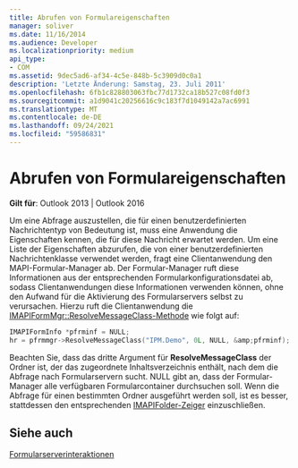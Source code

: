 ```yaml
---
title: Abrufen von Formulareigenschaften
manager: soliver
ms.date: 11/16/2014
ms.audience: Developer
ms.localizationpriority: medium
api_type:
- COM
ms.assetid: 9dec5ad6-af34-4c5e-848b-5c3909d0c0a1
description: 'Letzte Änderung: Samstag, 23. Juli 2011'
ms.openlocfilehash: 6fb1c828803063fbc77d1732ca18b527c08fd0f3
ms.sourcegitcommit: a1d9041c20256616c9c183f7d1049142a7ac6991
ms.translationtype: MT
ms.contentlocale: de-DE
ms.lasthandoff: 09/24/2021
ms.locfileid: "59586831"
---
```

# <a name="retrieving-form-properties"></a>Abrufen von Formulareigenschaften

  
  
**Gilt für**: Outlook 2013 | Outlook 2016 
  
Um eine Abfrage auszustellen, die für einen benutzerdefinierten Nachrichtentyp von Bedeutung ist, muss eine Anwendung die Eigenschaften kennen, die für diese Nachricht erwartet werden. Um eine Liste der Eigenschaften abzurufen, die von einer benutzerdefinierten Nachrichtenklasse verwendet werden, fragt eine Clientanwendung den MAPI-Formular-Manager ab. Der Formular-Manager ruft diese Informationen aus der entsprechenden Formularkonfigurationsdatei ab, sodass Clientanwendungen diese Informationen verwenden können, ohne den Aufwand für die Aktivierung des Formularservers selbst zu verursachen. Hierzu ruft die Clientanwendung die [IMAPIFormMgr::ResolveMessageClass-Methode](imapiformmgr-resolvemessageclass.md) wie folgt auf: 
  
```cpp
IMAPIFormInfo *pfrminf = NULL;
hr = pfrmmgr->ResolveMessageClass("IPM.Demo", 0L, NULL, &amp;pfrminf);

```

Beachten Sie, dass das dritte Argument für **ResolveMessageClass** der Ordner ist, der das zugeordnete Inhaltsverzeichnis enthält, nach dem die Abfrage nach Formularservern sucht. NULL gibt an, dass der Formular-Manager alle verfügbaren Formularcontainer durchsuchen soll. Wenn die Abfrage für einen bestimmten Ordner ausgeführt werden soll, ist es besser, stattdessen den entsprechenden [IMAPIFolder-Zeiger](imapifolderimapicontainer.md) einzuschließen. 
  
## <a name="see-also"></a>Siehe auch



[Formularserverinteraktionen](form-server-interactions.md)

